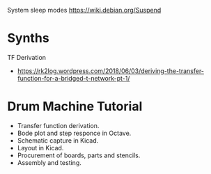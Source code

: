 System sleep modes
https://wiki.debian.org/Suspend

# Synths
TF Derivation
- https://rk2log.wordpress.com/2018/06/03/deriving-the-transfer-function-for-a-bridged-t-network-pt-1/

# Drum Machine Tutorial
- Transfer function derivation.
- Bode plot and step responce in Octave.
- Schematic capture in Kicad.
- Layout in Kicad.
- Procurement of boards, parts and stencils.
- Assembly and testing.
